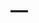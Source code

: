 # <TASK ID> — <Title>

## Summary
<what you built>

## Interfaces/Contracts
<list any structs/messages you used or changed>

## Files Changed
- path/to/file: what & why

## Wiring Instructions
<how to hook this into the rest>

## Tests & Results
<traces, perf, screenshots if any>

## Reference Used
<which files in /reference guided your work>
